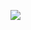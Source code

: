 ![](https://lh3.googleusercontent.com/proxy/i9CqgqZo_Fm1enJFGQDErmRqpT2p5alXDKesq7zbAtiztpByZ71LdUCtIBrPO0zuDfzib_3_DoU7sUrLTmfF52IkCwBzysT4dTfva8w-oPW3kH9IGquFV7XEamyfTsEwjKpZDpwqYwTFSc7WHzUlMw4)
